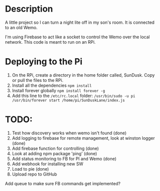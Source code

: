 # Description
A little project so I can turn a night lite off in my son's room. It is connected to an old Wemo.

I'm using Firebase to act like a socket to control the Wemo over the local network. This code is meant to run on an RPi.

# Deploying to the Pi
1. On the RPi, create a directory in the home folder called, SunDusk. Copy or pull the files to the RPi.
2. Install all the dependencies 
`npm install`
3. Install forever globally
`npm install forever -g`
4. Add this line to the `/etc/rc.local` folder:
`/usr/bin/sudo -u pi /usr/bin/forever start /home/pi/SunDuskLane/index.js`


# TODO:
1. Test how discovery works when wemo isn't found (done)
2. Add logging to firebase for remote management, look at winston logger (done)
3. Add firebase function for controlling (done)
4. Look at adding npm package 'ping' (done)
5. Add status monitoring to FB for PI and Wemo (done)
6. Add webhook for installing new SW
7. Load to pie (done)
8. Upload repo to GitHub

Add queue to make sure FB commands get implemented?

